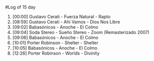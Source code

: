 #Log of 15 day

1. [00:00] Gustavo Cerati - Fuerza Natural - Rapto
1. [08:59] Gustavo Cerati - Ahí Vamos - Dios Nos Libre
1. [09:02] Babasónicos - Anoche - El Colmo
1. [09:04] Soda Stereo - Sueño Stereo - Zoom (Remasterizado 2007)
1. [09:06] Babasónicos - Anoche - El Colmo
1. [10:01] Porter Robinson - Shelter - Shelter
1. [10:05] Babasónicos - Anoche - El Colmo
1. [12:26] Porter Robinson - Worlds - Divinity

